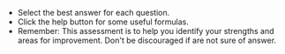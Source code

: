 * Select the best answer for each question.
* Click the help button for some useful formulas.
* Remember: This assessment is to help you identify your strengths and areas for improvement. Don't be discouraged if are not sure of answer.
